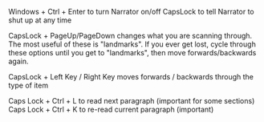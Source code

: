 Windows + Ctrl + Enter to turn Narrator on/off
CapsLock to tell Narrator to shut up at any time

CapsLock + PageUp/PageDown changes what you are scanning through. The most useful of these is "landmarks".
If you ever get lost, cycle through these options until you get to "landmarks", then move forwards/backwards
again.

CapsLock + Left Key / Right Key moves forwards / backwards through the type of item

Caps Lock + Ctrl + L to read next paragraph (important for some sections)
Caps Lock + Ctrl + K to re-read current paragraph (important)

